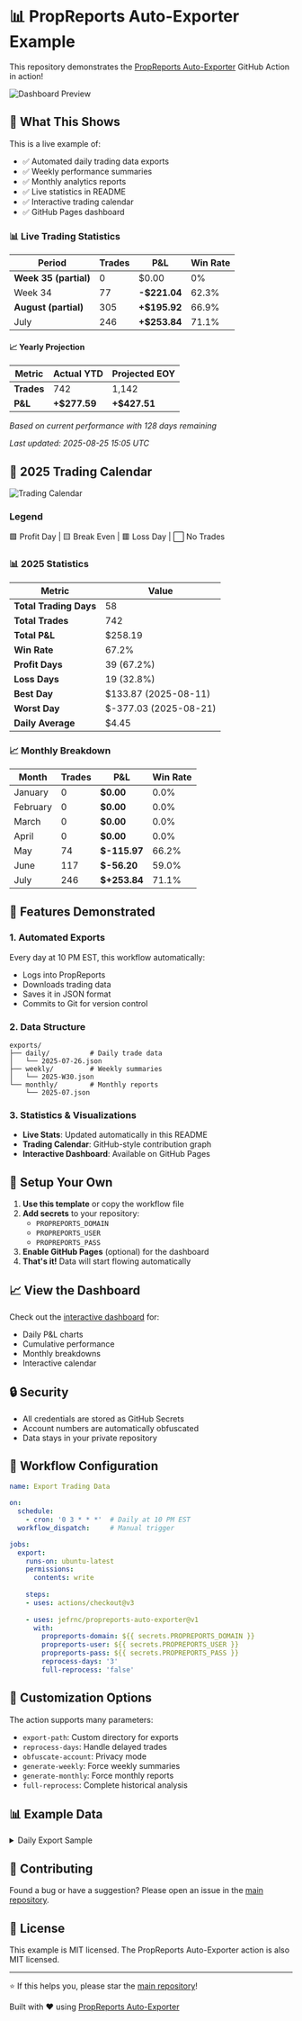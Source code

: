 # 📊 PropReports Auto-Exporter Example

This repository demonstrates the [PropReports Auto-Exporter](https://github.com/jefrnc/propreports-auto-exporter) GitHub Action in action!

![Dashboard Preview](docs/images/dashboard-preview.jpg)

## 🎯 What This Shows

This is a live example of:
- ✅ Automated daily trading data exports
- ✅ Weekly performance summaries
- ✅ Monthly analytics reports
- ✅ Live statistics in README
- ✅ Interactive trading calendar
- ✅ GitHub Pages dashboard

<!-- STATS_START -->
### 📊 Live Trading Statistics

| Period | Trades | P&L | Win Rate |
|--------|--------|-----|----------|
| **Week 35 (partial)** | 0 | $0.00 | 0% |
| Week 34 | 77 | **-$221.04** | 62.3% |
| **August (partial)** | 305 | **+$195.92** | 66.9% |
| July | 246 | **+$253.84** | 71.1% |

#### 📈 Yearly Projection

| Metric | Actual YTD | Projected EOY |
|--------|------------|---------------|
| **Trades** | 742 | 1,142 |
| **P&L** | **+$277.59** | **+$427.51** |

*Based on current performance with 128 days remaining*

*Last updated: 2025-08-25 15:05 UTC*
<!-- STATS_END -->

<!-- CALENDAR_START -->
## 📅 2025 Trading Calendar

![Trading Calendar](.github/assets/calendar-2025.svg)

### Legend
🟩 Profit Day | 🟨 Break Even | 🟥 Loss Day | ⬜ No Trades

### 📊 2025 Statistics

| Metric | Value |
|--------|-------|
| **Total Trading Days** | 58 |
| **Total Trades** | 742 |
| **Total P&L** | $258.19 |
| **Win Rate** | 67.2% |
| **Profit Days** | 39 (67.2%) |
| **Loss Days** | 19 (32.8%) |
| **Best Day** | $133.87 (2025-08-11) |
| **Worst Day** | $-377.03 (2025-08-21) |
| **Daily Average** | $4.45 |

### 📈 Monthly Breakdown

| Month | Trades | P&L | Win Rate |
|-------|--------|-----|----------|
| January | 0 | **$0.00** | 0.0% |
| February | 0 | **$0.00** | 0.0% |
| March | 0 | **$0.00** | 0.0% |
| April | 0 | **$0.00** | 0.0% |
| May | 74 | **$-115.97** | 66.2% |
| June | 117 | **$-56.20** | 59.0% |
| July | 246 | **$+253.84** | 71.1% |

<!-- CALENDAR_END -->

## 🚀 Features Demonstrated

### 1. Automated Exports
Every day at 10 PM EST, this workflow automatically:
- Logs into PropReports
- Downloads trading data
- Saves it in JSON format
- Commits to Git for version control

### 2. Data Structure
```
exports/
├── daily/          # Daily trade data
│   └── 2025-07-26.json
├── weekly/         # Weekly summaries
│   └── 2025-W30.json
└── monthly/        # Monthly reports
    └── 2025-07.json
```

### 3. Statistics & Visualizations
- **Live Stats**: Updated automatically in this README
- **Trading Calendar**: GitHub-style contribution graph
- **Interactive Dashboard**: Available on GitHub Pages

## 🔧 Setup Your Own

1. **Use this template** or copy the workflow file
2. **Add secrets** to your repository:
   - `PROPREPORTS_DOMAIN`
   - `PROPREPORTS_USER`
   - `PROPREPORTS_PASS`
3. **Enable GitHub Pages** (optional) for the dashboard
4. **That's it!** Data will start flowing automatically

## 📈 View the Dashboard

Check out the [interactive dashboard](https://jefrnc.github.io/propreports-trading-dashboard/) for:
- Daily P&L charts
- Cumulative performance
- Monthly breakdowns
- Interactive calendar

## 🔒 Security

- All credentials are stored as GitHub Secrets
- Account numbers are automatically obfuscated
- Data stays in your private repository

## 📝 Workflow Configuration

```yaml
name: Export Trading Data

on:
  schedule:
    - cron: '0 3 * * *'  # Daily at 10 PM EST
  workflow_dispatch:     # Manual trigger

jobs:
  export:
    runs-on: ubuntu-latest
    permissions:
      contents: write
    
    steps:
    - uses: actions/checkout@v3
    
    - uses: jefrnc/propreports-auto-exporter@v1
      with:
        propreports-domain: ${{ secrets.PROPREPORTS_DOMAIN }}
        propreports-user: ${{ secrets.PROPREPORTS_USER }}
        propreports-pass: ${{ secrets.PROPREPORTS_PASS }}
        reprocess-days: '3'
        full-reprocess: 'false'
```

## 🎨 Customization Options

The action supports many parameters:
- `export-path`: Custom directory for exports
- `reprocess-days`: Handle delayed trades
- `obfuscate-account`: Privacy mode
- `generate-weekly`: Force weekly summaries
- `generate-monthly`: Force monthly reports
- `full-reprocess`: Complete historical analysis

## 📊 Example Data

<details>
<summary>Daily Export Sample</summary>

```json
{
  "exportDate": "2025-07-26 22:00:00",
  "account": "ZI*******64",
  "date": "2025-07-26",
  "trades": [
    {
      "symbol": "AAPL",
      "side": "BUY",
      "quantity": 100,
      "price": 150.25,
      "pnl": 125.50
    }
  ],
  "summary": {
    "totalTrades": 15,
    "totalPnL": 450.75,
    "winRate": 0.73
  }
}
```
</details>

## 🤝 Contributing

Found a bug or have a suggestion? Please open an issue in the [main repository](https://github.com/jefrnc/propreports-auto-exporter).

## 📄 License

This example is MIT licensed. The PropReports Auto-Exporter action is also MIT licensed.

---

⭐ If this helps you, please star the [main repository](https://github.com/jefrnc/propreports-auto-exporter)!

Built with ❤️ using [PropReports Auto-Exporter](https://github.com/jefrnc/propreports-auto-exporter)